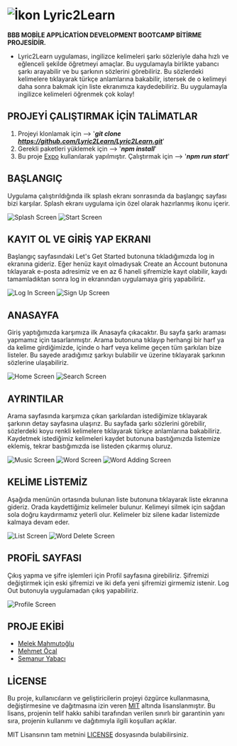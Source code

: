 #  ![İkon](https://i.hizliresim.com/s60u8gp.jpg) Lyric2Learn

**BBB </CODE16> MOBİLE APPLİCATİON DEVELOPMENT BOOTCAMP BİTİRME PROJESİDİR.**

* Lyric2Learn uygulaması, ingilizce kelimeleri şarkı sözleriyle daha hızlı ve eğlenceli şekilde öğretmeyi amaçlar. Bu uygulamayla birlikte yabancı şarkı arayabilir ve bu şarkının sözlerini görebiliriz. Bu sözlerdeki kelimelere tıklayarak türkçe anlamlarına bakabilir, istersek de o kelimeyi daha sonra bakmak için liste ekranımıza kaydedebiliriz. Bu uygulamayla ingilizce kelimeleri öğrenmek çok kolay!

## PROJEYİ ÇALIŞTIRMAK İÇİN TALİMATLAR

 1. Projeyi klonlamak için   -->   '***git clone https://github.com/Lyric2Learn/Lyric2Learn.git***'
 2.  Gerekli paketleri yüklemek için   -->   '***npm install***'
 3.  Bu proje [Expo](https://docs.expo.dev/) kullanılarak yapılmıştır. Çalıştırmak için   -->   '***npm run start***'

## BAŞLANGIÇ

Uygulama çalıştırıldığında ilk splash ekranı sonrasında da başlangıç sayfası bizi karşılar. Splash ekranı uygulama için özel olarak hazırlanmış ikonu içerir.

![Splash Screen](https://i.hizliresim.com/gt1yirq.png)
![Start Screen](https://i.hizliresim.com/bzbvbim.png)

## KAYIT OL VE GİRİŞ YAP EKRANI

Başlangıç sayfasındaki Let's Get Started butonuna tıkladığımızda log in ekranına gideriz. Eğer henüz kayıt olmadıysak Create an Account butonuna tıklayarak e-posta adresimiz ve en az 6 haneli şifremizle kayıt olabilir, kaydı tamamladıktan sonra log in ekranından uygulamaya giriş yapabiliriz.

![Log In Screen](https://i.hizliresim.com/occnby4.png)
![Sign Up Screen](https://i.hizliresim.com/awotso8.png)

## ANASAYFA

Giriş yaptığımızda karşımıza ilk Anasayfa çıkacaktır. Bu sayfa şarkı araması yapmamız için tasarlanmıştır. Arama butonuna tıklayıp herhangi bir harf ya da kelime girdiğimizde, içinde o harf veya kelime geçen tüm şarkıları bize listeler. Bu sayede aradığımız şarkıyı bulabilir ve üzerine tıklayarak şarkının sözlerine ulaşabiliriz.

![Home Screen](https://i.hizliresim.com/1v2qszo.png)
![Search Screen](https://i.hizliresim.com/nag32wd.png)

## AYRINTILAR

Arama sayfasında karşımıza çıkan şarkılardan istediğimize tıklayarak şarkının detay sayfasına ulaşırız. Bu sayfada şarkı sözlerini görebilir, sözlerdeki koyu renkli kelimelere tıklayarak türkçe anlamlarına bakabiliriz. Kaydetmek istediğimiz kelimeleri kaydet butonuna bastığımızda listemize eklemiş, tekrar bastığımızda ise listeden çıkarmış oluruz. 

![Music Screen](https://i.hizliresim.com/7lln84f.png)
![Word Screen](https://i.hizliresim.com/pn6regv.png)
![Word Adding Screen](https://i.hizliresim.com/p4wd4p8.png)

## KELİME LİSTEMİZ

Aşağıda menünün ortasında bulunan liste butonuna tıklayarak liste ekranına gideriz. Orada kaydettiğimiz kelimeler bulunur. Kelimeyi silmek için sağdan sola doğru kaydırmamız yeterli olur. Kelimeler biz silene kadar listemizde kalmaya devam eder.

![List Screen](https://i.hizliresim.com/bwnfzzg.png)
![Word Delete Screen](https://i.hizliresim.com/jxaox8g.png)

## PROFİL SAYFASI

Çıkış yapma ve şifre işlemleri için Profil sayfasına girebiliriz. Şifremizi değiştirmek için eski şifremizi ve iki defa yeni şifremizi girmemiz istenir. Log Out butonuyla uygulamadan çıkış yapabiliriz. 

![Profile Screen](https://i.hizliresim.com/s9a9t66.png)

## PROJE EKİBİ
- [Melek Mahmutoğlu](https://www.linkedin.com/in/melek-mahmuto%C4%9Flu-3050161b0/)
- [Mehmet Öcal](https://www.linkedin.com/in/mehmetocall/)
- [Semanur Yabacı](https://www.linkedin.com/in/semanuryabaci/)

## LİCENSE

Bu proje, kullanıcıların ve geliştiricilerin projeyi özgürce kullanmasına, değiştirmesine ve dağıtmasına izin veren [MIT](https://choosealicense.com/licenses/mit/) altında lisanslanmıştır. Bu lisans, projenin telif hakkı sahibi tarafından verilen sınırlı bir garantinin yanı sıra, projenin kullanımı ve dağıtımıyla ilgili koşulları açıklar.

MIT Lisansının tam metnini [LICENSE](https://en.wikipedia.org/wiki/MIT_License) dosyasında bulabilirsiniz.
